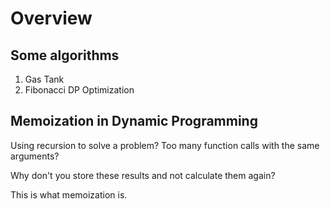 # Overview

## Some algorithms

1. Gas Tank
2. Fibonacci DP Optimization
        
## Memoization in Dynamic Programming

Using recursion to solve a problem? Too many function calls with the same arguments?

Why don't you store these results and not calculate them again?

This is what memoization is.